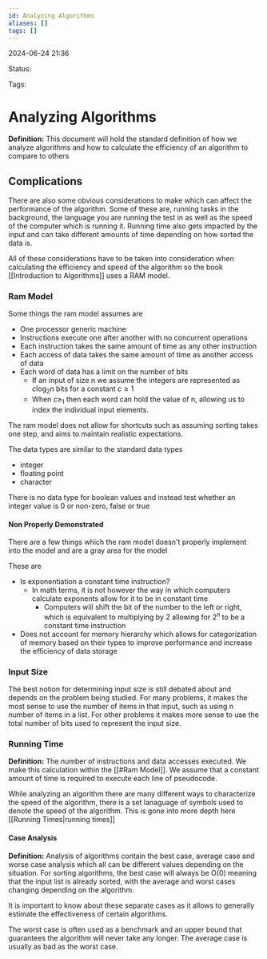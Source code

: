 ```yaml
---
id: Analyzing Algorithms
aliases: []
tags: []
---
```


2024-06-24 21:36

Status: 

Tags: 

# Analyzing Algorithms

**Definition:** This document will hold the standard definition of how we analyze algorithms and how to calculate the efficiency of an algorithm to compare to others

## Complications 

There are also some obvious considerations to make which can affect the performance of the algorithm. Some of these are, running tasks in the background, the language you are running the test in as well as the speed of the computer which is running it. Running time also gets impacted by the input and can take different amounts of time depending on how sorted the data is.


All of these considerations have to be taken into consideration when calculating the efficiency and speed of the algorithm so the book [[Introduction to Algorithms]]
uses a RAM model. 
### Ram Model
Some things the ram model assumes are 
- One processor generic machine
- Instructions execute one after another with no concurrent operations 
- Each instruction takes the same amount of time as any other instruction 
- Each access of data takes the same amount of time as another access of data
- Each word of data has a limit on the number of bits
	- If an input of size n we assume the integers are represented as $c\log_{2}n$ bits for a constant $c\geq1$
	- When $c\geq_{1}$ then each word can hold the value of n, allowing us to index the individual input elements.

The ram model does not allow for shortcuts such as assuming sorting takes one step, and aims to maintain realistic expectations. 

The data types are similar to the standard data types
- integer
- floating point
- character

There is no data type for boolean values and instead test whether an integer value is 0 or non-zero, false or true

#### Non Properly Demonstrated
There are a few things which the ram model doesn't properly implement into the model and are a gray area for the model 

These are 
- Is exponentiation a constant time instruction?
	- In math terms, it is not however the way in which computers calculate exponents allow for it to be in constant time
		- Computers will shift the bit of the number to the left or right, which is equivalent to multiplying by 2 allowing for $2^n$ to be a constant time instruction 
- Does not account for memory hierarchy which allows for categorization of memory based on their types to improve performance and increase the efficiency of data storage 

### Input Size
The best notion for determining input size is still debated about and depends on the problem being studied. For many problems, it makes the most sense to use the number of items in that input, such as using n number of items in a list. For other problems it makes more sense to use the total number of bits used to represent the input size.

### Running Time
**Definition:** The number of instructions and data accesses executed. We make this calculation within the [[#Ram Model]]. We assume that a constant amount of time is required to execute each line of pseudocode.

While analyzing an algorithm there are many different ways to characterize the speed of the algorithm, there is a set lanaguage of symbols used to denote the speed of the algorithm. This is gone into more depth here [[Running Times|running times]]

#### Case Analysis 
**Definition:** Analysis of algorithms contain the best case, average case and worse case analysis which all can be different values depending on the situation. For sorting algorithms, the best case will always be O(0) meaning that the input list is already sorted, with the average and worst cases changing depending on the algorithm.

It is important to know about these separate cases as it allows to generally estimate the effectiveness of certain algorithms.

The worst case is often used as a benchmark and an upper bound that guarantees the algorithm will never take any longer. The average case is usually as bad as the worst case.

